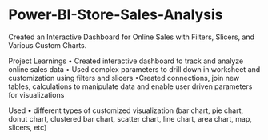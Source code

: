 # Power-BI-Store-Sales-Analysis
Created an Interactive Dashboard for Online Sales with Filters, Slicers, and Various Custom Charts.


Project Learnings
• Created interactive dashboard to track and analyze online sales data
• Used complex parameters to drill down in worksheet and customization using filters and slicers
•Created connections, join new tables, calculations to manipulate data and enable user driven parameters for visualizations

Used 
• different types of customized visualization (bar chart, pie chart, donut chart, clustered bar chart, scatter chart, line chart, area chart, map, slicers, etc)


